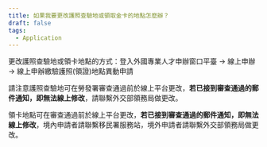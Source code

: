 ```yaml
---
title: 如果我要更改護照查驗地或領取金卡的地點怎麼辦？
draft: false
tags:
  - Application
---
```

更改護照查驗地或領卡地點的方式：登入外國專業人才申辦窗口平臺 → 線上申辦 → 線上申辦繳驗護照(領證)地點異動申請

請注意護照查驗地可在勞發署審查通過前於線上平台更改，**若已接到審查通過的郵件通知，即無法線上修改**，請聯繫外交部領務局做更改。

領卡地點可在審查通過前於線上平台更改，**若已接到審查通過的郵件通知，即無法線上修改**，境內申請者請聯繫移民署服務站，境外申請者請聯繫外交部領務局做更改。